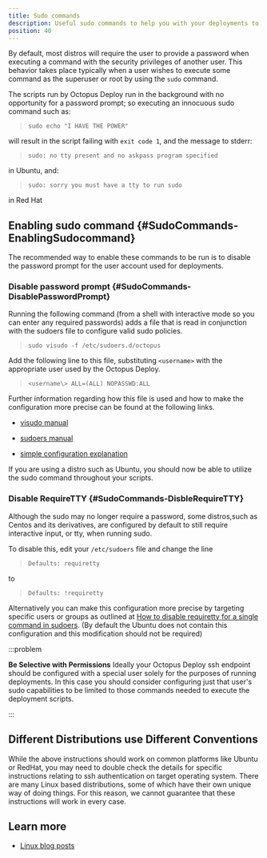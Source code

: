 ```yaml
---
title: Sudo commands
description: Useful sudo commands to help you with your deployments to SSH Targets.
position: 40
---
```


By default, most distros will require the user to provide a password when executing a command with the security privileges of another user. This behavior takes place typically when a user wishes to execute some command as the superuser or root by using the `sudo` command.

The scripts run by Octopus Deploy run in the background with no opportunity for a password prompt; so executing an innocuous sudo command such as:

> `sudo echo "I HAVE THE POWER"`

will result in the script failing with `exit code 1`, and the message to stderr:

> `sudo: no tty present and no askpass program specified`

in Ubuntu, and:

> `sudo: sorry you must have a tty to run sudo`

in Red Hat

## Enabling sudo command {#SudoCommands-EnablingSudocommand}

The recommended way to enable these commands to be run is to disable the password prompt for the user account used for deployments.

### Disable password prompt {#SudoCommands-DisablePasswordPrompt}

Running the following command (from a shell with interactive mode so you can enter any required passwords) adds a file that is read in conjunction with the sudoers file to configure valid sudo policies.

> `sudo visudo -f /etc/sudoers.d/octopus`

Add the following line to this file, substituting `<username>` with the appropriate user used by the Octopus Deploy.

> `<username\> ALL=(ALL) NOPASSWD:ALL`

Further information regarding how this file is used and how to make the configuration more precise can be found at the following links.

- [visudo manual](http://www.sudo.ws/man/1.8.13/visudo.man.html)

- [sudoers manual](http://www.sudo.ws/man/1.8.13/sudoers.man.html)

- [simple configuration explanation](http://superuser.com/questions/357467/what-do-the-alls-in-the-line-admin-all-all-all-in-ubuntus-etc-sudoers#357472)

If you are using a distro such as Ubuntu, you should now be able to utilize the sudo command throughout your scripts.

### Disable RequireTTY {#SudoCommands-DisbleRequireTTY}

Although the sudo may no longer require a password, some distros,such as Centos and its derivatives, are configured by default to still require interactive input, or tty, when running sudo.

To disable this, edit your `/etc/sudoers` file and change the line

> `Defaults: requiretty`

to

> `Defaults: !requiretty`

Alternatively you can make this configuration more precise by targeting specific users or groups as outlined at [How to disable requiretty for a single command in sudoers](http://unix.stackexchange.com/questions/79960/how-to-disable-requiretty-for-a-single-command-in-sudoers).
(By default the Ubuntu does not contain this configuration and this modification should not be required)

:::problem

**Be Selective with Permissions**
Ideally your Octopus Deploy ssh endpoint should be configured with a special user solely for the purposes of running deployments. In this case you should consider configuring just that user's sudo capabilities to be limited to those commands needed to execute the deployment scripts.

:::


## Different Distributions use Different Conventions

While the above instructions should work on common platforms like Ubuntu or RedHat, you may need to double check the details for specific instructions relating to ssh authentication on target operating system. There are many Linux based distributions, some of which have their own unique way of doing things. For this reason, we cannot guarantee that these instructions will work in every case.



## Learn more

- [Linux blog posts](https://octopus.com/blog/tag/linux)